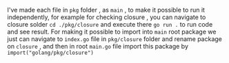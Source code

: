 I've made each file in `pkg` folder , as `main` , to make it possible to run it independently,
for example for checking closure , you can navigate to closure solder `cd ./pkg/closure` and 
execute there `go run .` to run code and see result. For making it possible to import into `main` root package
we just can  navigate to `index.go` file in `pkg/closure` folder and rename package on `closure` , and then
in root `main.go` file import this package by `import("golang/pkg/closure")` 